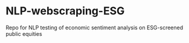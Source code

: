 # NLP-webscraping-ESG
Repo for NLP testing of economic sentiment analysis on ESG-screened public equities
